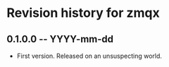# Revision history for zmqx

## 0.1.0.0 -- YYYY-mm-dd

* First version. Released on an unsuspecting world.
